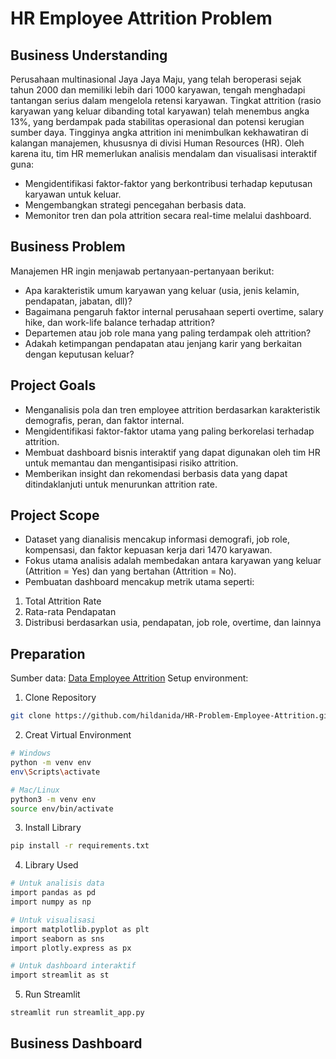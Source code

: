# HR Employee Attrition Problem

## Business Understanding
Perusahaan multinasional Jaya Jaya Maju, yang telah beroperasi sejak tahun 2000 dan memiliki lebih dari 1000 karyawan, tengah menghadapi tantangan serius dalam mengelola retensi karyawan. Tingkat attrition (rasio karyawan yang keluar dibanding total karyawan) telah menembus angka 13%, yang berdampak pada stabilitas operasional dan potensi kerugian sumber daya. Tingginya angka attrition ini menimbulkan kekhawatiran di kalangan manajemen, khususnya di divisi Human Resources (HR). Oleh karena itu, tim HR memerlukan analisis mendalam dan visualisasi interaktif guna:
- Mengidentifikasi faktor-faktor yang berkontribusi terhadap keputusan karyawan untuk keluar.
- Mengembangkan strategi pencegahan berbasis data.
- Memonitor tren dan pola attrition secara real-time melalui dashboard.

## Business Problem
Manajemen HR ingin menjawab pertanyaan-pertanyaan berikut:
- Apa karakteristik umum karyawan yang keluar (usia, jenis kelamin, pendapatan, jabatan, dll)?
- Bagaimana pengaruh faktor internal perusahaan seperti overtime, salary hike, dan work-life balance terhadap attrition?
- Departemen atau job role mana yang paling terdampak oleh attrition?
- Adakah ketimpangan pendapatan atau jenjang karir yang berkaitan dengan keputusan keluar?

## Project Goals
- Menganalisis pola dan tren employee attrition berdasarkan karakteristik demografis, peran, dan faktor internal.
- Mengidentifikasi faktor-faktor utama yang paling berkorelasi terhadap attrition.
- Membuat dashboard bisnis interaktif yang dapat digunakan oleh tim HR untuk memantau dan mengantisipasi risiko attrition.
- Memberikan insight dan rekomendasi berbasis data yang dapat ditindaklanjuti untuk menurunkan attrition rate.

## Project Scope
- Dataset yang dianalisis mencakup informasi demografi, job role, kompensasi, dan faktor kepuasan kerja dari 1470 karyawan.
- Fokus utama analisis adalah membedakan antara karyawan yang keluar (Attrition = Yes) dan yang bertahan (Attrition = No).
- Pembuatan dashboard mencakup metrik utama seperti:
1. Total Attrition Rate
2. Rata-rata Pendapatan
3. Distribusi berdasarkan usia, pendapatan, job role, overtime, dan lainnya

## Preparation
Sumber data: [Data Employee Attrition](https://github.com/dicodingacademy/dicoding_dataset/tree/main/employee)
Setup environment:
1. Clone Repository
```bash
git clone https://github.com/hildanida/HR-Problem-Employee-Attrition.git
```
2. Creat Virtual Environment
```bash
# Windows
python -m venv env
env\Scripts\activate

# Mac/Linux
python3 -m venv env
source env/bin/activate
```
3. Install Library
```bash
pip install -r requirements.txt
```
4. Library Used
```bash
# Untuk analisis data
import pandas as pd
import numpy as np

# Untuk visualisasi
import matplotlib.pyplot as plt
import seaborn as sns
import plotly.express as px

# Untuk dashboard interaktif
import streamlit as st
```
5. Run Streamlit
```bash
streamlit run streamlit_app.py
```

## Business Dashboard

